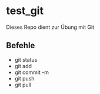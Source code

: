 # test_git
Dieses Repo dient zur Übung mit Git

## Befehle
- git status
- git add
- git commit -m
- git push
- git pull
